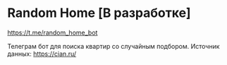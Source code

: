 # Random Home [В разработке]

https://t.me/random_home_bot

Телеграм бот для поиска квартир со случайным подбором.
Источник данных: https://cian.ru/
